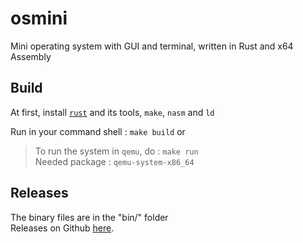 # osmini
Mini operating system with GUI and terminal, written in Rust and x64 Assembly

## Build
At first, install [`rust`](https://www.rust-lang.org/tools/install) and its
tools, `make`, `nasm` and `ld`

Run in your command shell : `make build` or 

> To run the system in `qemu`, do : `make run` \
> Needed package : `qemu-system-x86_64`

## Releases
The binary files are in the "bin/" folder \
Releases on Github [here](https://github.com/antoninhrlt/osmini/releases).
